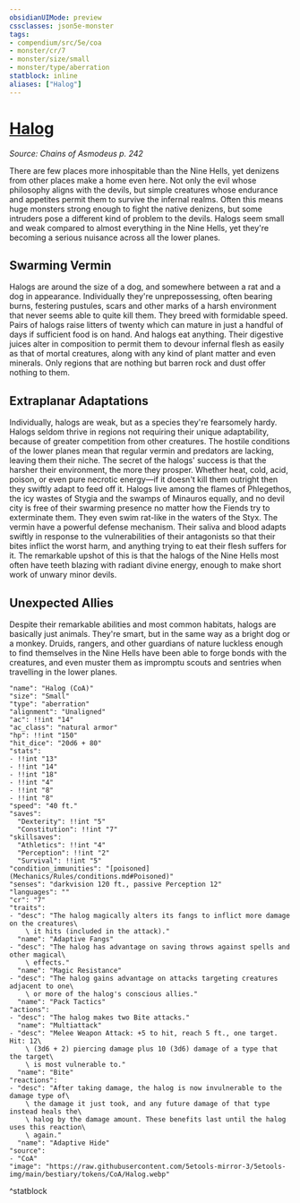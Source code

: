 ```yaml
---
obsidianUIMode: preview
cssclasses: json5e-monster
tags:
- compendium/src/5e/coa
- monster/cr/7
- monster/size/small
- monster/type/aberration
statblock: inline
aliases: ["Halog"]
---
```

# [Halog](Mechanics\bestiary\aberration/halog-coa.md)
*Source: Chains of Asmodeus p. 242*  

There are few places more inhospitable than the Nine Hells, yet denizens from other places make a home even here. Not only the evil whose philosophy aligns with the devils, but simple creatures whose endurance and appetites permit them to survive the infernal realms. Often this means huge monsters strong enough to fight the native denizens, but some intruders pose a different kind of problem to the devils. Halogs seem small and weak compared to almost everything in the Nine Hells, yet they're becoming a serious nuisance across all the lower planes.

## Swarming Vermin

Halogs are around the size of a dog, and somewhere between a rat and a dog in appearance. Individually they're unprepossessing, often bearing burns, festering pustules, scars and other marks of a harsh environment that never seems able to quite kill them. They breed with formidable speed. Pairs of halogs raise litters of twenty which can mature in just a handful of days if sufficient food is on hand. And halogs eat anything. Their digestive juices alter in composition to permit them to devour infernal flesh as easily as that of mortal creatures, along with any kind of plant matter and even minerals. Only regions that are nothing but barren rock and dust offer nothing to them.

## Extraplanar Adaptations

Individually, halogs are weak, but as a species they're fearsomely hardy. Halogs seldom thrive in regions not requiring their unique adaptability, because of greater competition from other creatures. The hostile conditions of the lower planes mean that regular vermin and predators are lacking, leaving them their niche. The secret of the halogs' success is that the harsher their environment, the more they prosper. Whether heat, cold, acid, poison, or even pure necrotic energy—if it doesn't kill them outright then they swiftly adapt to feed off it. Halogs live among the flames of Phlegethos, the icy wastes of Stygia and the swamps of Minauros equally, and no devil city is free of their swarming presence no matter how the Fiends try to exterminate them. They even swim rat-like in the waters of the Styx. The vermin have a powerful defense mechanism. Their saliva and blood adapts swiftly in response to the vulnerabilities of their antagonists so that their bites inflict the worst harm, and anything trying to eat their flesh suffers for it. The remarkable upshot of this is that the halogs of the Nine Hells most often have teeth blazing with radiant divine energy, enough to make short work of unwary minor devils.

## Unexpected Allies

Despite their remarkable abilities and most common habitats, halogs are basically just animals. They're smart, but in the same way as a bright dog or a monkey. Druids, rangers, and other guardians of nature luckless enough to find themselves in the Nine Hells have been able to forge bonds with the creatures, and even muster them as impromptu scouts and sentries when travelling in the lower planes.

```statblock
"name": "Halog (CoA)"
"size": "Small"
"type": "aberration"
"alignment": "Unaligned"
"ac": !!int "14"
"ac_class": "natural armor"
"hp": !!int "150"
"hit_dice": "20d6 + 80"
"stats":
- !!int "13"
- !!int "14"
- !!int "18"
- !!int "4"
- !!int "8"
- !!int "8"
"speed": "40 ft."
"saves":
  "Dexterity": !!int "5"
  "Constitution": !!int "7"
"skillsaves":
  "Athletics": !!int "4"
  "Perception": !!int "2"
  "Survival": !!int "5"
"condition_immunities": "[poisoned](Mechanics/Rules/conditions.md#Poisoned)"
"senses": "darkvision 120 ft., passive Perception 12"
"languages": ""
"cr": "7"
"traits":
- "desc": "The halog magically alters its fangs to inflict more damage on the creatures\
    \ it hits (included in the attack)."
  "name": "Adaptive Fangs"
- "desc": "The halog has advantage on saving throws against spells and other magical\
    \ effects."
  "name": "Magic Resistance"
- "desc": "The halog gains advantage on attacks targeting creatures adjacent to one\
    \ or more of the halog's conscious allies."
  "name": "Pack Tactics"
"actions":
- "desc": "The halog makes two Bite attacks."
  "name": "Multiattack"
- "desc": "Melee Weapon Attack: +5 to hit, reach 5 ft., one target. Hit: 12\
    \ (3d6 + 2) piercing damage plus 10 (3d6) damage of a type that the target\
    \ is most vulnerable to."
  "name": "Bite"
"reactions":
- "desc": "After taking damage, the halog is now invulnerable to the damage type of\
    \ the damage it just took, and any future damage of that type instead heals the\
    \ halog by the damage amount. These benefits last until the halog uses this reaction\
    \ again."
  "name": "Adaptive Hide"
"source":
- "CoA"
"image": "https://raw.githubusercontent.com/5etools-mirror-3/5etools-img/main/bestiary/tokens/CoA/Halog.webp"
```
^statblock